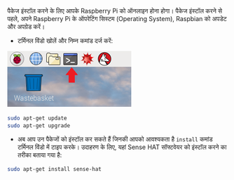 पैकेज इंस्टॉल करने के लिए आपके Raspberry Pi को ऑनलाइन होना होगा। पैकेज इंस्टॉल करने से पहले, अपने Raspberry Pi के ऑपरेटिंग सिस्टम (Operating System), Raspbian को अपडेट और अपग्रेड करें।

+ टर्मिनल विंडो खोलें और निम्न कमांड दर्ज करें:

![टर्मिनल खोलें](images/terminal.png)

```bash
sudo apt-get update
sudo apt-get upgrade
```

+ अब आप उन पैकेजों को इंस्टॉल कर सकते हैं जिनकी आपको आवश्यकता है `install` कमांड टर्मिनल विंडो में टाइप करके। उदाहरण के लिए, यहां Sense HAT सॉफ्टवेयर को इंस्टॉल करने का तरीका बताया गया है:

```bash
sudo apt-get install sense-hat
```
